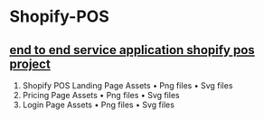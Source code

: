 # Shopify-POS
## <u>end to end service application shopify pos project</u>

1.	Shopify POS Landing Page Assets
•	Png files
•	Svg files
2.	Pricing Page Assets
•	Png files
•	Svg files
3.	Login Page Assets
•	Png files
•	Svg files

